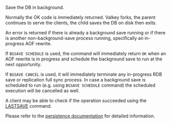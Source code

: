 Save the DB in background.

Normally the OK code is immediately returned.
Valkey forks, the parent continues to serve the clients, the child saves the DB
on disk then exits.

An error is returned if there is already a background save running or if there
is another non-background-save process running, specifically an in-progress AOF
rewrite.

If `BGSAVE SCHEDULE` is used, the command will immediately return `OK` when an
AOF rewrite is in progress and schedule the background save to run at the next
opportunity.

If `BGSAVE CANCEL` is used, it will immediately terminate any in-progress RDB save or replication full sync process.
In case a background save is scheduled to run (e.g. using `BGSAVE SCHEDULE` command) the scheduled execution will be 
cancelled as well.

A client may be able to check if the operation succeeded using the [LASTSAVE](lastsave.md)
command.

Please refer to the [persistence documentation][tp] for detailed information.

[tp]: ../topics/persistence.md

